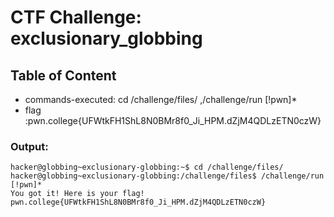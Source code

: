 # CTF Challenge: exclusionary_globbing

## Table of Content

- commands-executed: cd /challenge/files/ ,/challenge/run [!pwn]*
- flag :pwn.college{UFWtkFH1ShL8N0BMr8f0_Ji_HPM.dZjM4QDLzETN0czW}



### Output:
```console
hacker@globbing~exclusionary-globbing:~$ cd /challenge/files/
hacker@globbing~exclusionary-globbing:/challenge/files$ /challenge/run [!pwn]*
You got it! Here is your flag!
pwn.college{UFWtkFH1ShL8N0BMr8f0_Ji_HPM.dZjM4QDLzETN0czW}
```
